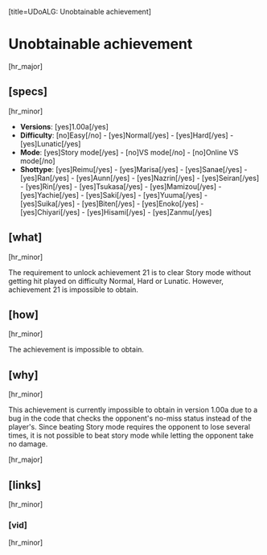 [title=UDoALG: Unobtainable achievement]
# Unobtainable achievement
[hr_major]

## [specs]  
[hr_minor]

* **Versions**: [yes]1.00a[/yes]
* **Difficulty**: [no]Easy[/no] - [yes]Normal[/yes] - [yes]Hard[/yes] - [yes]Lunatic[/yes]
* **Mode**: [yes]Story mode[/yes] - [no]VS mode[/no] - [no]Online VS mode[/no]
* **Shottype**: [yes]Reimu[/yes] - [yes]Marisa[/yes] - [yes]Sanae[/yes] - [yes]Ran[/yes] - [yes]Aunn[/yes] - [yes]Nazrin[/yes] - [yes]Seiran[/yes] - [yes]Rin[/yes] - [yes]Tsukasa[/yes] - [yes]Mamizou[/yes] - [yes]Yachie[/yes] - [yes]Saki[/yes] - [yes]Yuuma[/yes] - [yes]Suika[/yes] - [yes]Biten[/yes] - [yes]Enoko[/yes] - [yes]Chiyari[/yes] - [yes]Hisami[/yes] - [yes]Zanmu[/yes]


## [what]
[hr_minor]

The requirement to unlock achievement 21 is to clear Story mode without getting hit played on difficulty Normal, Hard or Lunatic. However, achievement 21 is impossible to obtain.

## [how]
[hr_minor]

The achievement is impossible to obtain.

## [why]
[hr_minor]

This achievement is currently impossible to obtain in version 1.00a due to a bug in the code that checks the opponent's no-miss status instead of the player's. Since beating Story mode requires the opponent to lose several times, it is not possible to beat story mode while letting the opponent take no damage.

[hr_major]
## [links]
[hr_minor]
### [vid]
[hr_minor]

